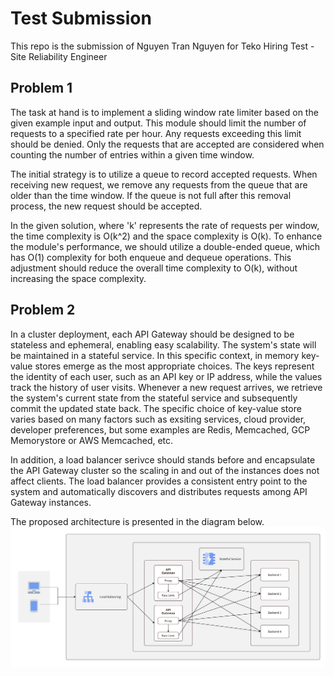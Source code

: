 # Test Submission

This repo is the submission of Nguyen Tran Nguyen for Teko Hiring Test - Site Reliability Engineer

## Problem 1

The task at hand is to implement a sliding window rate limiter based on the given example input and output. This module should limit the number of requests to a specified rate per hour. Any requests exceeding this limit should be denied. Only the requests that are accepted are considered when counting the number of entries within a given time window.

The initial strategy is to utilize a queue to record accepted requests. When receiving new request, we remove any requests from the queue that are older than the time window. If the queue is not full after this removal process, the new request should be accepted.

In the given solution, where 'k' represents the rate of requests per window, the time complexity is O(k^2) and the space complexity is O(k). To enhance the module's performance, we should utilize a double-ended queue, which has O(1) complexity for both enqueue and dequeue operations. This adjustment should reduce the overall time complexity to O(k), without increasing the space complexity.

## Problem 2

In a cluster deployment, each API Gateway should be designed to be stateless and ephemeral, enabling easy scalability. The system's state will be maintained in a stateful service. In this specific context, in memory key-value stores emerge as the most appropriate choices. The keys represent the identity of each user, such as an API key or IP address, while the values track the history of user visits. Whenever a new request arrives, we retrieve the system's current state from the stateful service and subsequently commit the updated state back. The specific choice of key-value store varies based on many factors such as exsiting services, cloud provider, developer preferences, but some examples are Redis, Memcached, GCP Memorystore or AWS Memcached, etc.

In addition, a load balancer serivce should stands before and encapsulate the API Gateway cluster so the scaling in and out of the instances does not affect clients. The load balancer provides a consistent entry point to the system and automatically discovers and distributes requests among API Gateway instances.

The proposed architecture is presented in the diagram below.
![alt text](diagram.png "Proposed Design")
